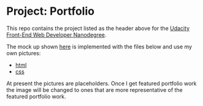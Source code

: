 # Project: Portfolio

This repo contains the project listed as the header above for the
[Udacity](http://www.udacity.com/)
[Front-End Web Developer Nanodegree](https://www.udacity.com/course/front-end-web-developer-nanodegree--nd001).

The mock up shown
[here](design-mockup-portfolio.pdf)
is implemented with the files below and use my own pictures:

 * [html](card.html)
 * [css](styles.css)

At present the pictures are placeholders.
Once I get featured portfolio work the image will be changed to ones
that are more representative of the featured portfolio work. 
